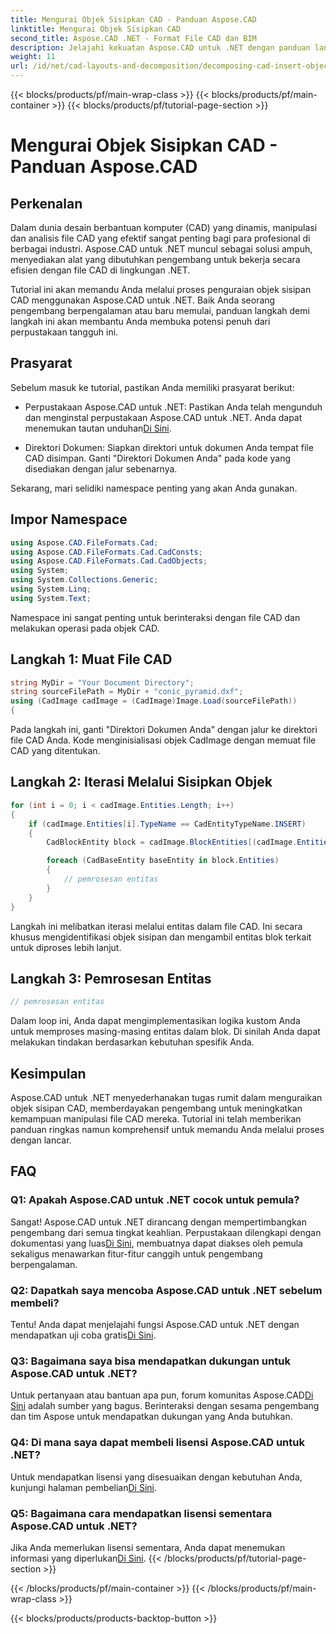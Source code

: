 ```yaml
---
title: Mengurai Objek Sisipkan CAD - Panduan Aspose.CAD
linktitle: Mengurai Objek Sisipkan CAD
second_title: Aspose.CAD .NET - Format File CAD dan BIM
description: Jelajahi kekuatan Aspose.CAD untuk .NET dengan panduan langkah demi langkah kami dalam mendekomposisi objek sisipan CAD.
weight: 11
url: /id/net/cad-layouts-and-decomposition/decomposing-cad-insert-objects/
---
```


{{< blocks/products/pf/main-wrap-class >}}
{{< blocks/products/pf/main-container >}}
{{< blocks/products/pf/tutorial-page-section >}}

# Mengurai Objek Sisipkan CAD - Panduan Aspose.CAD

## Perkenalan

Dalam dunia desain berbantuan komputer (CAD) yang dinamis, manipulasi dan analisis file CAD yang efektif sangat penting bagi para profesional di berbagai industri. Aspose.CAD untuk .NET muncul sebagai solusi ampuh, menyediakan alat yang dibutuhkan pengembang untuk bekerja secara efisien dengan file CAD di lingkungan .NET.

Tutorial ini akan memandu Anda melalui proses penguraian objek sisipan CAD menggunakan Aspose.CAD untuk .NET. Baik Anda seorang pengembang berpengalaman atau baru memulai, panduan langkah demi langkah ini akan membantu Anda membuka potensi penuh dari perpustakaan tangguh ini.

## Prasyarat

Sebelum masuk ke tutorial, pastikan Anda memiliki prasyarat berikut:

-  Perpustakaan Aspose.CAD untuk .NET: Pastikan Anda telah mengunduh dan menginstal perpustakaan Aspose.CAD untuk .NET. Anda dapat menemukan tautan unduhan[Di Sini](https://releases.aspose.com/cad/net/).

- Direktori Dokumen: Siapkan direktori untuk dokumen Anda tempat file CAD disimpan. Ganti "Direktori Dokumen Anda" pada kode yang disediakan dengan jalur sebenarnya.

Sekarang, mari selidiki namespace penting yang akan Anda gunakan.

## Impor Namespace

```csharp
using Aspose.CAD.FileFormats.Cad;
using Aspose.CAD.FileFormats.Cad.CadConsts;
using Aspose.CAD.FileFormats.Cad.CadObjects;
using System;
using System.Collections.Generic;
using System.Linq;
using System.Text;
```

Namespace ini sangat penting untuk berinteraksi dengan file CAD dan melakukan operasi pada objek CAD.

## Langkah 1: Muat File CAD

```csharp
string MyDir = "Your Document Directory";
string sourceFilePath = MyDir + "conic_pyramid.dxf";
using (CadImage cadImage = (CadImage)Image.Load(sourceFilePath))
{
```

Pada langkah ini, ganti "Direktori Dokumen Anda" dengan jalur ke direktori file CAD Anda. Kode menginisialisasi objek CadImage dengan memuat file CAD yang ditentukan.

## Langkah 2: Iterasi Melalui Sisipkan Objek

```csharp
for (int i = 0; i < cadImage.Entities.Length; i++)
{
    if (cadImage.Entities[i].TypeName == CadEntityTypeName.INSERT)
    {
        CadBlockEntity block = cadImage.BlockEntities[(cadImage.Entities[i] as CadInsertObject).Name];

        foreach (CadBaseEntity baseEntity in block.Entities)
        {
            // pemrosesan entitas
        }
    }
}
```

Langkah ini melibatkan iterasi melalui entitas dalam file CAD. Ini secara khusus mengidentifikasi objek sisipan dan mengambil entitas blok terkait untuk diproses lebih lanjut.

## Langkah 3: Pemrosesan Entitas

```csharp
// pemrosesan entitas
```

Dalam loop ini, Anda dapat mengimplementasikan logika kustom Anda untuk memproses masing-masing entitas dalam blok. Di sinilah Anda dapat melakukan tindakan berdasarkan kebutuhan spesifik Anda.

## Kesimpulan

Aspose.CAD untuk .NET menyederhanakan tugas rumit dalam menguraikan objek sisipan CAD, memberdayakan pengembang untuk meningkatkan kemampuan manipulasi file CAD mereka. Tutorial ini telah memberikan panduan ringkas namun komprehensif untuk memandu Anda melalui proses dengan lancar.

## FAQ

### Q1: Apakah Aspose.CAD untuk .NET cocok untuk pemula?

 Sangat! Aspose.CAD untuk .NET dirancang dengan mempertimbangkan pengembang dari semua tingkat keahlian. Perpustakaan dilengkapi dengan dokumentasi yang luas[Di Sini](https://reference.aspose.com/cad/net/), membuatnya dapat diakses oleh pemula sekaligus menawarkan fitur-fitur canggih untuk pengembang berpengalaman.

### Q2: Dapatkah saya mencoba Aspose.CAD untuk .NET sebelum membeli?

 Tentu! Anda dapat menjelajahi fungsi Aspose.CAD untuk .NET dengan mendapatkan uji coba gratis[Di Sini](https://releases.aspose.com/).

### Q3: Bagaimana saya bisa mendapatkan dukungan untuk Aspose.CAD untuk .NET?

 Untuk pertanyaan atau bantuan apa pun, forum komunitas Aspose.CAD[Di Sini](https://forum.aspose.com/c/cad/19) adalah sumber yang bagus. Berinteraksi dengan sesama pengembang dan tim Aspose untuk mendapatkan dukungan yang Anda butuhkan.

### Q4: Di mana saya dapat membeli lisensi Aspose.CAD untuk .NET?

Untuk mendapatkan lisensi yang disesuaikan dengan kebutuhan Anda, kunjungi halaman pembelian[Di Sini](https://purchase.aspose.com/buy).

### Q5: Bagaimana cara mendapatkan lisensi sementara Aspose.CAD untuk .NET?

 Jika Anda memerlukan lisensi sementara, Anda dapat menemukan informasi yang diperlukan[Di Sini](https://purchase.aspose.com/temporary-license/).
{{< /blocks/products/pf/tutorial-page-section >}}

{{< /blocks/products/pf/main-container >}}
{{< /blocks/products/pf/main-wrap-class >}}

{{< blocks/products/products-backtop-button >}}
